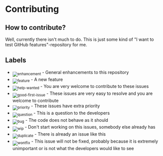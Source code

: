 # Contributing

## How to contribute?

Well, currently there isn't much to do. This is just some kind of "I want to test GitHub features"-repository for me.

## Labels
    
* <sub>![enhancement][enhancement]</sub> - General enhancements to this repository
* <sub>![feature][feature]</sub> - A new feature
* <sub>![help-wanted][help-wanted]</sub> - You are very welcome to contribute to these issues
* <sub>![good-first-issue][good-first-issue]</sub> - These issues are very easy to resolve and you are welcome to contribute
* <sub>![priority][priority]</sub> - These issues have extra priority
* <sub>![question][question]</sub> - This is a question to the developers
* <sub>![bug][bug]</sub> - The code does not behave as it should
* <sub>![wip][wip]</sub> -  Don't start working on this issues, somebody else already has
* <sub>![duplicate][duplicate]</sub> - There is already an issue like this
* <sub>![wontfix][wontfix]</sub> - This issue will not be fixed, probably because it is extremely unimportant or is not what the developers would like to see
  
[enhancement]: http://labl.es/svg?text=enhancement&bgcolor=c5def5
[duplicate]: http://labl.es/svg?text=duplicate&bgcolor=cccccc
[feature]: http://labl.es/svg?text=feature&bgcolor=c5def5
[help-wanted]: http://labl.es/svg?text=help%20wanted&bgcolor=c2e0c6
[good-first-issue]: http://labl.es/svg?text=good%20first%20issue&bgcolor=0e8a16
[priority]: http://labl.es/svg?text=priority&bgcolor=5319e7
[question]: http://labl.es/svg?text=question&bgcolor=cc317c
[bug]: http://labl.es/svg?text=bug&bgcolor=d93f0b
[wip]: http://labl.es/svg?text=wip&bgcolor=fbca04
[wontfix]: http://labl.es/svg?text=wontfix&bgcolor=ffffff
